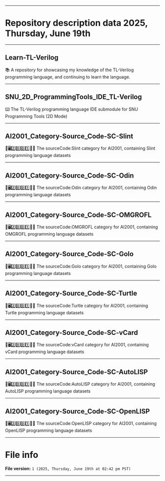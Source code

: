 
***

# Repository description data 2025, Thursday, June 19th

---

## Learn-TL-Verilog

📚️ A repository for showcasing my knowledge of the TL-Verilog programming language, and continuing to learn the language. 

---

## SNU_2D_ProgrammingTools_IDE_TL-Verilog

⌨️ The TL-Verilog programming language IDE submodule for SNU Programming Tools (2D Mode)

---

## AI2001_Category-Source_Code-SC-Slint

🧠️🖥️2️⃣️0️⃣️0️⃣️1️⃣️💾️📜️ The sourceCode:Slint category for AI2001, containing Slint programming language datasets

---

## AI2001_Category-Source_Code-SC-Odin

🧠️🖥️2️⃣️0️⃣️0️⃣️1️⃣️💾️📜️ The sourceCode:Odin category for AI2001, containing Odin programming language datasets

---

## AI2001_Category-Source_Code-SC-OMGROFL

🧠️🖥️2️⃣️0️⃣️0️⃣️1️⃣️💾️📜️ The sourceCode:OMGROFL category for AI2001, containing OMGROFL programming language datasets

---

## AI2001_Category-Source_Code-SC-Golo

🧠️🖥️2️⃣️0️⃣️0️⃣️1️⃣️💾️📜️ The sourceCode:Golo category for AI2001, containing Golo programming language datasets

---

## AI2001_Category-Source_Code-SC-Turtle

🧠️🖥️2️⃣️0️⃣️0️⃣️1️⃣️💾️📜️ The sourceCode:Turtle category for AI2001, containing Turtle programming language datasets

---

## AI2001_Category-Source_Code-SC-vCard

🧠️🖥️2️⃣️0️⃣️0️⃣️1️⃣️💾️📜️ The sourceCode:vCard category for AI2001, containing vCard programming language datasets

---

## AI2001_Category-Source_Code-SC-AutoLISP

🧠️🖥️2️⃣️0️⃣️0️⃣️1️⃣️💾️📜️ The sourceCode:AutoLISP category for AI2001, containing AutoLISP programming language datasets

---

## AI2001_Category-Source_Code-SC-OpenLISP

🧠️🖥️2️⃣️0️⃣️0️⃣️1️⃣️💾️📜️ The sourceCode:OpenLISP category for AI2001, containing OpenLISP programming language datasets

***

# File info

**File version:** `1 (2025, Thursday, June 19th at 02:42 pm PST)`

***


